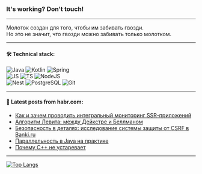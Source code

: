 ### It's working? Don't touch!

---
Молоток создан для того, чтобы им забивать гвозди. <br>
Но это не значит, что гвозди можно забивать только молотком.

---

#### 🛠️ Technical stack:

![Java](https://img.shields.io/badge/Java-informational?logo=Oracle&style=flat&logoColor=white&color=FF4500)
![Kotlin](https://img.shields.io/badge/Kotlin-informational?logo=Kotlin&style=flat&logoColor=white&color=774D97)
![Spring](https://img.shields.io/badge/SpringBoot-informational?logo=SpringBoot&style=flat&logoColor=white&color=6DB33F) <br>
![JS](https://img.shields.io/badge/JS-informational?logo=javaScript&style=flat&logoColor=black&color=F7Df1E)
![TS](https://img.shields.io/badge/TypeScript-informational?logo=typeScript&style=flat&logoColor=black&color=0667A8)
![NodeJS](https://img.shields.io/badge/NodeJS-informational?logo=node.js&style=flat&logoColor=white&color=70A760) <br>
![Nest](https://img.shields.io/badge/NestJS-informational?logo=NestJS&style=flat&logoColor=white&color=E0234E)
![PostgreSQL](https://img.shields.io/badge/PostgreSQL-informational?logo=PostgreSQL&style=flat&logoColor=white&color=DAA520)
![Git](https://img.shields.io/badge/Git-informational?logo=git&style=flat&logoColor=white&color=778899)

___

#### 💬 Latest posts from habr.com:

<!-- BLOG-POST-LIST:START -->
- [Как и зачем проводить интегральный мониторинг SSR-приложений](https://habr.com/ru/companies/uchi_ru/articles/759084/?utm_source=habrahabr&utm_medium=rss&utm_campaign=759084)
- [Алгоритм Левита: между Дейкстре и Беллманом](https://habr.com/ru/articles/759078/?utm_source=habrahabr&utm_medium=rss&utm_campaign=759078)
- [Безопасность в деталях: исследование cистемы защиты от CSRF в Banki.ru](https://habr.com/ru/companies/banki/articles/759058/?utm_source=habrahabr&utm_medium=rss&utm_campaign=759058)
- [Параллельность в Java на практике](https://habr.com/ru/articles/759054/?utm_source=habrahabr&utm_medium=rss&utm_campaign=759054)
- [Почему C++ не устаревает](https://habr.com/ru/companies/yandex_praktikum/articles/758744/?utm_source=habrahabr&utm_medium=rss&utm_campaign=758744)
<!-- BLOG-POST-LIST:END -->

---
[![Top Langs](https://github-readme-stats-git-master-advtsetting-gmailcom.vercel.app/api/top-langs/?username=zloylis&langs_count=10&hide_title=false&title_color=e6edf3&size_weight=0.5&count_weight=0.5&layout=compact&hide_border=true&theme=dracula)](https://github.com/zloylis)

<!-- ![GitHub stats](https://github-readme-stats-git-master-advtsetting-gmailcom.vercel.app/api?username=zloylis&show_icons=true&hide_border=true&theme=dracula&hide_title=true&include_all_commits=true&count_private=true&hide=contribs&hide_rank=true) -->
